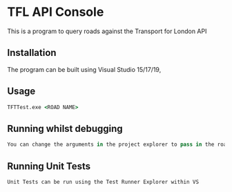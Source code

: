 # TFL API Console

This is a program to query roads against the Transport for London API

## Installation

The program can be built using Visual Studio 15/17/19, 


## Usage

```cmd
TFTTest.exe <ROAD NAME>

```

## Running whilst debugging

```python
You can change the arguments in the project explorer to pass in the road

```

## Running Unit Tests
```python
Unit Tests can be run using the Test Runner Explorer within VS
```

